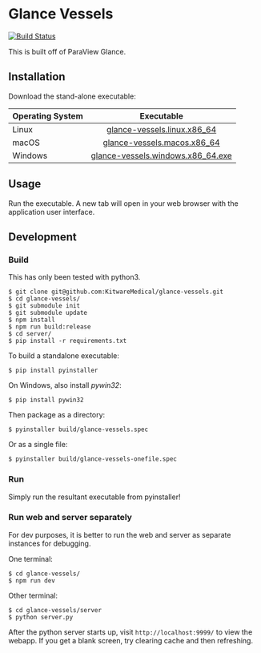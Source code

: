 Glance Vessels
==============

[![Build Status](https://dev.azure.com/glance-vessels/glance-vessels/_apis/build/status/KitwareMedical.glance-vessels?branchName=master)](https://dev.azure.com/glance-vessels/glance-vessels/_build/latest?definitionId=1&branchName=master)

This is built off of ParaView Glance.

Installation
------------

Download the stand-alone executable:

| Operating System | Executable |
| ------------- |:-------------:|
| Linux | [glance-vessels.linux.x86_64](https://github.com/KitwareMedical/glance-vessels/releases/download/latest/glance-vessels.linux.x86_64) |
| macOS | [glance-vessels.macos.x86_64](https://github.com/KitwareMedical/glance-vessels/releases/download/latest/glance-vessels.macos.x86_64) |
| Windows | [glance-vessels.windows.x86_64.exe](https://github.com/KitwareMedical/glance-vessels/releases/download/latest/glance-vessels.windows.x86_64.exe) |

Usage
-----

Run the executable. A new tab will open in your web browser with the
application user interface.


Development
-----------

### Build

This has only been tested with python3.

```
$ git clone git@github.com:KitwareMedical/glance-vessels.git
$ cd glance-vessels/
$ git submodule init
$ git submodule update
$ npm install
$ npm run build:release
$ cd server/
$ pip install -r requirements.txt
```

To build a standalone executable:

```
$ pip install pyinstaller
```

On Windows, also install *pywin32*:

```
$ pip install pywin32
```

Then package as a directory:

```
$ pyinstaller build/glance-vessels.spec

```

Or as a single file:

```
$ pyinstaller build/glance-vessels-onefile.spec
```

### Run

Simply run the resultant executable from pyinstaller!

### Run web and server separately

For dev purposes, it is better to run the web and server as separate
instances for debugging.

One terminal:
```
$ cd glance-vessels/
$ npm run dev
```

Other terminal:
```
$ cd glance-vessels/server
$ python server.py
```

After the python server starts up, visit `http://localhost:9999/` to view the
webapp. If you get a blank screen, try clearing cache and then refreshing.
